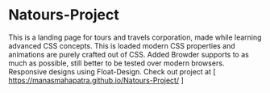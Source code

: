 # Natours-Project
This is a landing page for tours and travels corporation, made while learning advanced CSS concepts. This is loaded modern CSS properties and animations are purely crafted out of CSS. Added Browder supports to as much as possible, still better to be tested over modern browsers. Responsive designs using Float-Design. Check out project at [ https://manasmahapatra.github.io/Natours-Project/ ]
